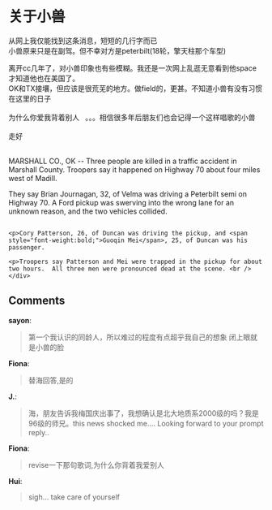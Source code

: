 # 关于小兽

<div id="msgcns!9884D0A402622CB2!4164" class="bvMsg"> <p>从网上我仅能找到这条消息，短短的几行字而已<br />小兽原来只是在副驾。但不幸对方是peterbilt(18轮，擎天柱那个车型)<p>离开cc几年了，对小兽印象也有些模糊。我还是一次网上乱逛无意看到他space才知道他也在美国了。<br />OK和TX接壤，但应该是很荒芜的地方。做field的，更甚。不知道小兽有没有习惯在这里的日子<br /><br />为什么你爱我背着别人   。。。相信很多年后朋友们也会记得一个这样唱歌的小兽<br /><br />走好<br /><br /><p>MARSHALL CO., OK -- Three
people are killed in a traffic accident in Marshall County. Troopers
say it happened on Highway 70 about four miles west of Madill.
																																										<p>They
say Brian Journagan, 32, of Velma was driving a Peterbilt semi on
Highway 70. A Ford pickup was swerving into the wrong lane for an
unknown reason, and the two vehicles collided.
																													
																																				<p>Cory Patterson, 26, of Duncan was driving the pickup, and <span style="font-weight:bold;">Guoqin Mei</span>, 25, of Duncan was his passenger.
																																										<p>Troopers say Patterson and Mei were trapped in the pickup for about two hours.  All three men were pronounced dead at the scene. <br /></div>

## Comments

**sayon**:
> 第一个我认识的同龄人，所以难过的程度有点超乎我自己的想象
闭上眼就是小兽的脸

**Fiona**:
> 替海回答,是的

**J.**:
> 海，朋友告诉我梅国庆出事了，我想确认是北大地质系2000级的吗？我是96级的师兄。this news shocked me.... Looking forward to your prompt reply..

**Fiona**:
> revise一下那句歌词,为什么你背着我爱别人

**Hui**:
> sigh...
take care of yourself

